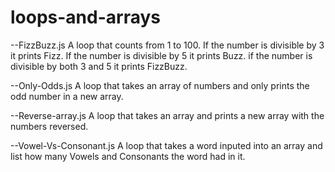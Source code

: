 # loops-and-arrays

--FizzBuzz.js
A loop that counts from 1 to 100.
If the number is divisible by 3 it prints Fizz.
If the number is divisible by 5 it prints Buzz.
if the number is divisible by both 3 and 5 it prints FizzBuzz.

--Only-Odds.js
A loop that takes an array of numbers and only prints the odd number in a new array.

--Reverse-array.js
A loop that takes an array and prints a new array with the numbers reversed.

--Vowel-Vs-Consonant.js
A loop that takes a word inputed into an array and list how many Vowels and Consonants the word had in it.
